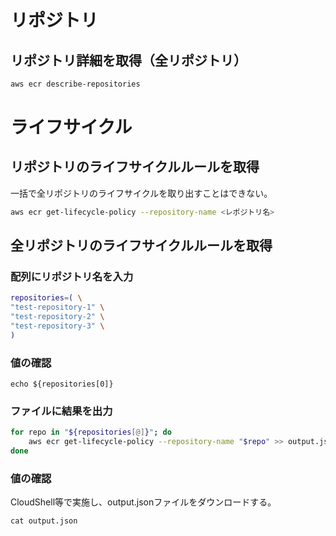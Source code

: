 # リポジトリ

## リポジトリ詳細を取得（全リポジトリ）
```bash
aws ecr describe-repositories
```

# ライフサイクル
## リポジトリのライフサイクルルールを取得
一括で全リポジトリのライフサイクルを取り出すことはできない。
```bash
aws ecr get-lifecycle-policy --repository-name <レポジトリ名>
```

## 全リポジトリのライフサイクルルールを取得

### 配列にリポジトリ名を入力
```bash
repositories=( \
"test-repository-1" \
"test-repository-2" \
"test-repository-3" \
)
```

### 値の確認
```
echo ${repositories[0]}
```

### ファイルに結果を出力
```bash
for repo in "${repositories[@]}"; do
    aws ecr get-lifecycle-policy --repository-name "$repo" >> output.json
done
```

### 値の確認
CloudShell等で実施し、output.jsonファイルをダウンロードする。
```
cat output.json
```